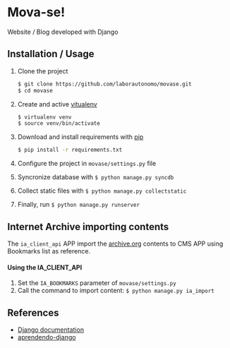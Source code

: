 Mova-se!
========
Website / Blog developed with Django


Installation / Usage
--------------------

1. Clone the project

    ``` sh
    $ git clone https://github.com/laborautonomo/movase.git
    $ cd movase
    ``` 

2. Create and active [vitualenv](http://pypi.python.org/pypi/virtualenv)

    ``` sh
    $ virtualenv venv
    $ source venv/bin/activate
    ``` 

3. Download and install requirements with [pip](http://pypi.python.org/pypi/pip)

    ``` sh
    $ pip install -r requirements.txt
    ```

4. Configure the project in `movase/settings.py` file

5. Syncronize database with `$ python manage.py syncdb`

6. Collect static files with `$ python manage.py collectstatic`

7. Finally, run `$ python manage.py runserver`

Internet Archive importing contents
-----------------------------------
The `ia_client_api` APP import the [archive.org](https://archive.org/) contents to CMS APP using Bookmarks list as reference.

#### Using the IA_CLIENT_API
1. Set the `IA_BOOKMARKS` parameter of `movase/settings.py`
2. Call the command to import content: `$ python manage.py ia_import`


References
----------

* [Django documentation](https://docs.djangoproject.com/en/1.6/)
* [aprendendo-django](https://github.com/marinho/aprendendo-django)